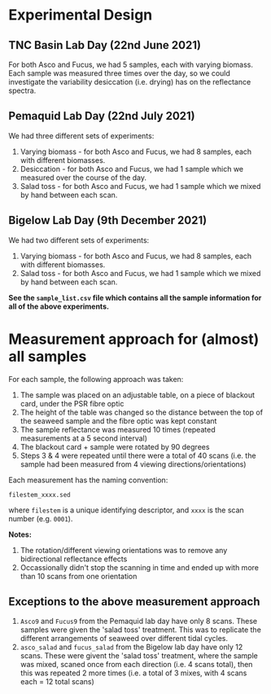 # Experimental Design

## TNC Basin Lab Day (22nd June 2021)

For both Asco and Fucus, we had 5 samples, each with varying biomass. Each sample was measured three times over the day, so we could investigate the variability desiccation (i.e. drying) has on the reflectance spectra.

## Pemaquid Lab Day (22nd July 2021)

We had three different sets of experiments:

1. Varying biomass - for both Asco and Fucus, we had 8 samples, each with different biomasses. 
2. Desiccation - for both Asco and Fucus, we had 1 sample which we measured over the course of the day.
3. Salad toss - for both Asco and Fucus, we had 1 sample which we mixed by hand between each scan.

## Bigelow Lab Day (9th December 2021)

We had two different sets of experiments:

1. Varying biomass - for both Asco and Fucus, we had 8 samples, each with different biomasses. 
2. Salad toss - for both Asco and Fucus, we had 1 sample which we mixed by hand between each scan.

**See the `sample_list.csv` file which contains all the sample information for all of the above experiments.**

# Measurement approach for (almost) all samples

For each sample, the following approach was taken:

1. The sample was placed on an adjustable table, on a piece of blackout card, under the PSR fibre optic
2. The height of the table was changed so the distance between the top of the seaweed sample and the fibre optic was kept constant
3. The sample reflectance was measured 10 times (repeated measurements at a 5 second interval)
4. The blackout card + sample were rotated by 90 degrees
5. Steps 3 & 4 were repeated until there were a total of 40 scans (i.e. the sample had been measured from 4 viewing directions/orientations)

Each measurement has the naming convention:

`filestem_xxxx.sed`

where `filestem` is a unique identifying descriptor, and `xxxx` is the scan number (e.g. `0001`).

**Notes:**
1. The rotation/different viewing orientations was to remove any bidirectional reflectance effects
2. Occassionally didn't stop the scanning in time and ended up with more than 10 scans from one orientation

## Exceptions to the above measurement approach

1. `Asco9` and `Fucus9` from the Pemaquid lab day have only 8 scans. These samples were given the 'salad toss' treatment. This was to replicate the different arrangements of seaweed over different tidal cycles.
2. `asco_salad` and `fucus_salad` from the Bigelow lab day have only 12 scans. These were givent the 'salad toss' treatment, where the sample was mixed, scaned once from each direction (i.e. 4 scans total), then this was repeated 2 more times (i.e. a total of 3 mixes, with 4 scans each = 12 total scans)
